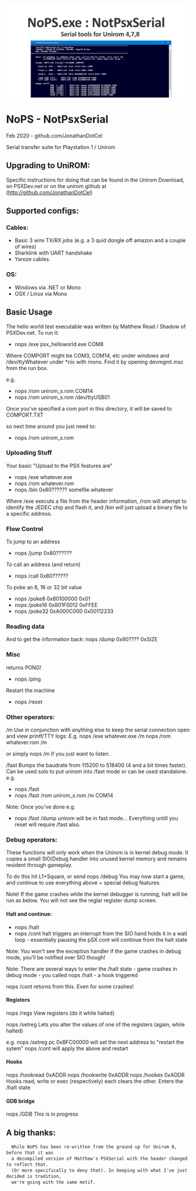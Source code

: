
![](social_card_PNG.png)

# NoPS - NotPsxSerial
Feb 2020 - github.com/JonathanDotCel

Serial transfer suite for Playstation 1 / Unirom


## Upgrading to UniROM:
    
   Specific instructions for doing that can be found in the Unirom Download,
   on PSXDev.net or on the unirom github at (http://github.com/JonathanDotCel)

## Supported configs:

### Cables:
  * Basic 3 wire TX/RX jobs
   (e.g. a 3 quid dongle off amazon and a couple of wires)
  * Sharklink with UART handshake
  * Yaroze cables.

### OS:
  * Windows via .NET or Mono
  * OSX / Linux via Mono



## Basic Usage

The hello world test executable was written by Matthew Read / Shadow of PSXDev.net.
To run it:
* nops /exe psx_helloworld.exe COM8

Where COMPORT might be COM3, COM14, etc under windows and /dev/ttyWhatever under *nix with mono.
Find it by opening devmgmt.msc from the run box.

e.g.
* nops /rom unirom_s.rom COM14
* nops /rom unirom_s.rom /dev/ttyUSB01

Once you've specified a com port in this directory, it will be saved to COMPORT.TXT

so next time around you just need to:

* nops /rom unirom_s.rom

### Uploading Stuff

Your basic "Upload to the PSX features are"

* nops /exe whatever.exe
* nops /rom whatever.rom
* nops /bin 0x80?????? somefile.whatever

Where /exe executs a file from the header information, /rom will attempt to identify the JEDEC chip and flash it, and /bin will just upload a binary file to a specific address.

### Flow Control

To jump to an address
* nops /jump 0x80?????? 

To call an address (and return)
* nops /call 0x80?????? 

To poke an 8, 16 or 32 bit value
* nops /poke8 0x80100000 0x01
* nops /poke16 0x801F0012 0xFFEE
* nops /poke32 0xA000C000 0x00112233

### Reading data

 And to get the information back:
 nops /dump 0x80???? 0xSIZE

### Misc

returns PONG!
* nops /ping 

Restart the machine
* nops /reset


### Other operators:

/m
Use in conjunction with anything else to keep the serial connection open and view printf/TTY logs:
E.g.
nops /exe whatever.exe /m
nops /rom whatever.rom /m

or simply
nops /m
if you just want to listen.

/fast
Bumps the baudrate from 115200 to 518400 (4 and a bit times faster).
Can be used solo to put unirom into /fast mode or can be used standalone.
e.g.
* nops /fast
* nops /fast /rom unirom_s.rom /m COM14

Note: Once you've done e.g. 
* nops /fast /dump
 unirom will be in fast mode... Everything untill you reset will require /fast also.

### Debug operators:

These functions will only work when the Unirom is in kernel debug mode.
It copies a small SIO/Debug handler into unused kernel memory and remains resident through gameplay.

To do this hit L1+Square, or send 
nops /debug
You may now start a game, and continue to use everything above + special debug features.

Note!
If the game crashes while the kernel debugger is running, halt will be run as below.
You will not see the reglar register dump screen.

#### Halt and continue:
* nops /halt
* nops /cont
halt triggers an interrupt from the SIO hand holds it in a wait loop - essentially pausing the pSX
cont will continue from the halt state

Note: You won't see the exception handler if the game crashes in debug mode, you'll be notified over SIO though!

Note: There are several ways to enter the /halt state
      - game crashes in debug mode
      - you called nops /halt
      - a hook triggered

nops /cont returns from this. Even for some crashes!

#### Registers

nops /regs 
View registers 
(do it while halted)

nops /setreg
Lets you alter the values of one of the registers
(again, while halted)

e.g.
nops /setreg pc 0xBFC00000
will set the next address to "restart the sytem"
nops /cont
will apply the above and restart

#### Hooks

nops /hookread 0xADDR
nops /hookwrite 0xADDR
nops /hookex 0xADDR
Hooks read, write or exec (respectively) each clears the other.
Enters the /halt state

#### GDB bridge

nops /GDB
This is in progress


























## A big thanks:
      While NoPS has been re-written from the ground up for Unirom 8, before that it was
      a decompiled version of Matthew's PSXSerial with the header changed to reflect that.
      (Or more specifically to deny that). In keeping with what I've just decided is tradition,
      we're going with the same motif.

    
 